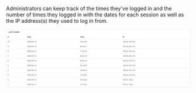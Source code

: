 Administrators can keep track of the times they've logged in and the number of times they logged in with the dates for each session as well as the IP address(s) they used to log in from.

![Last Login](lastlogin.png)
